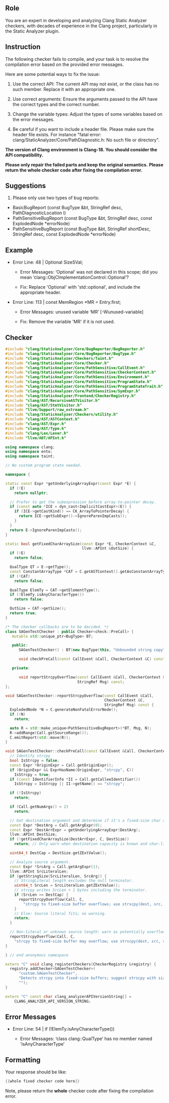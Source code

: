 ## Role

You are an expert in developing and analyzing Clang Static Analyzer checkers, with decades of experience in the Clang project, particularly in the Static Analyzer plugin.

## Instruction

The following checker fails to compile, and your task is to resolve the compilation error based on the provided error messages.

Here are some potential ways to fix the issue:

1. Use the correct API: The current API may not exist, or the class has no such member. Replace it with an appropriate one.

2. Use correct arguments: Ensure the arguments passed to the API have the correct types and the correct number.

3. Change the variable types: Adjust the types of some variables based on the error messages.

4. Be careful if you want to include a header file. Please make sure the header file exists. For instance "fatal error: clang/StaticAnalyzer/Core/PathDiagnostic.h: No such file or directory".

**The version of Clang environment is Clang-18. You should consider the API compatibility.**

**Please only repair the failed parts and keep the original semantics.**
**Please return the whole checker code after fixing the compilation error.**

## Suggestions

1. Please only use two types of bug reports:
  - BasicBugReport (const BugType &bt, StringRef desc, PathDiagnosticLocation l)
  - PathSensitiveBugReport (const BugType &bt, StringRef desc, const ExplodedNode *errorNode)
  - PathSensitiveBugReport (const BugType &bt, StringRef shortDesc, StringRef desc, const ExplodedNode *errorNode)

## Example

- Error Line: 48 |   Optional<DefinedOrUnknownSVal> SizeSVal;

  - Error Messages: ‘Optional’ was not declared in this scope; did you mean ‘clang::ObjCImplementationControl::Optional’?

  - Fix: Replace 'Optional<DefinedOrUnknownSVal>' with 'std::optional<DefinedOrUnknownSVal>', and include the appropriate header.

- Error Line: 113 |     const MemRegion *MR = Entry.first;

    - Error Messages: unused variable ‘MR’ [-Wunused-variable]

    - Fix: Remove the variable 'MR' if it is not used.

## Checker

```cpp
#include "clang/StaticAnalyzer/Core/BugReporter/BugReporter.h"
#include "clang/StaticAnalyzer/Core/BugReporter/BugType.h"
#include "clang/StaticAnalyzer/Checkers/Taint.h"
#include "clang/StaticAnalyzer/Core/Checker.h"
#include "clang/StaticAnalyzer/Core/PathSensitive/CallEvent.h"
#include "clang/StaticAnalyzer/Core/PathSensitive/CheckerContext.h"
#include "clang/StaticAnalyzer/Core/PathSensitive/Environment.h"
#include "clang/StaticAnalyzer/Core/PathSensitive/ProgramState.h"
#include "clang/StaticAnalyzer/Core/PathSensitive/ProgramStateTrait.h"
#include "clang/StaticAnalyzer/Core/PathSensitive/SymExpr.h"
#include "clang/StaticAnalyzer/Frontend/CheckerRegistry.h"
#include "clang/AST/RecursiveASTVisitor.h"
#include "clang/AST/StmtVisitor.h"
#include "llvm/Support/raw_ostream.h"
#include "clang/StaticAnalyzer/Checkers/utility.h"
#include "clang/AST/ASTContext.h"
#include "clang/AST/Expr.h"
#include "clang/AST/Type.h"
#include "clang/Lex/Lexer.h"
#include "llvm/ADT/APInt.h"

using namespace clang;
using namespace ento;
using namespace taint;

// No custom program state needed.

namespace {

static const Expr *getUnderlyingArrayExpr(const Expr *E) {
  if (!E)
    return nullptr;

  // Prefer to get the subexpression before array-to-pointer decay.
  if (const auto *ICE = dyn_cast<ImplicitCastExpr>(E)) {
    if (ICE->getCastKind() == CK_ArrayToPointerDecay) {
      return ICE->getSubExpr()->IgnoreParenImpCasts();
    }
  }
  return E->IgnoreParenImpCasts();
}

static bool getFixedCharArraySize(const Expr *E, CheckerContext &C,
                                  llvm::APInt &OutSize) {
  if (!E)
    return false;

  QualType QT = E->getType();
  const ConstantArrayType *CAT = C.getASTContext().getAsConstantArrayType(QT);
  if (!CAT)
    return false;

  QualType ElemTy = CAT->getElementType();
  if (!ElemTy.isAnyCharacterType())
    return false;

  OutSize = CAT->getSize();
  return true;
}

/* The checker callbacks are to be decided. */
class SAGenTestChecker : public Checker<check::PreCall> {
   mutable std::unique_ptr<BugType> BT;

   public:
      SAGenTestChecker() : BT(new BugType(this, "Unbounded string copy", "Security")) {}

      void checkPreCall(const CallEvent &Call, CheckerContext &C) const;

   private:

      void reportStrcpyOverflow(const CallEvent &Call, CheckerContext &C,
                                StringRef Msg) const;
};

void SAGenTestChecker::reportStrcpyOverflow(const CallEvent &Call,
                                            CheckerContext &C,
                                            StringRef Msg) const {
  ExplodedNode *N = C.generateNonFatalErrorNode();
  if (!N)
    return;

  auto R = std::make_unique<PathSensitiveBugReport>(*BT, Msg, N);
  R->addRange(Call.getSourceRange());
  C.emitReport(std::move(R));
}

void SAGenTestChecker::checkPreCall(const CallEvent &Call, CheckerContext &C) const {
  // Identify strcpy
  bool IsStrcpy = false;
  const Expr *OriginExpr = Call.getOriginExpr();
  if (OriginExpr && ExprHasName(OriginExpr, "strcpy", C))
    IsStrcpy = true;
  if (const IdentifierInfo *II = Call.getCalleeIdentifier())
    IsStrcpy = IsStrcpy || II->getName() == "strcpy";

  if (!IsStrcpy)
    return;

  if (Call.getNumArgs() < 2)
    return;

  // Get destination argument and determine if it's a fixed-size char array.
  const Expr *DestArg = Call.getArgExpr(0);
  const Expr *DestArrExpr = getUnderlyingArrayExpr(DestArg);
  llvm::APInt DestSize;
  if (!getFixedCharArraySize(DestArrExpr, C, DestSize))
    return; // Only warn when destination capacity is known and char-like.

  uint64_t DestCap = DestSize.getZExtValue();

  // Analyze source argument.
  const Expr *SrcArg = Call.getArgExpr(1);
  llvm::APInt SrcLiteralLen;
  if (getStringSize(SrcLiteralLen, SrcArg)) {
    // StringLiteral length excludes the null terminator.
    uint64_t SrcLen = SrcLiteralLen.getZExtValue();
    // strcpy writes SrcLen + 1 bytes including the terminator.
    if (SrcLen >= DestCap) {
      reportStrcpyOverflow(Call, C,
        "strcpy to fixed-size buffer overflows; use strscpy(dest, src, sizeof(dest))");
    }
    // Else: Source literal fits; no warning.
    return;
  }

  // Non-literal or unknown source length: warn as potentially overflowing.
  reportStrcpyOverflow(Call, C,
    "strcpy to fixed-size buffer may overflow; use strscpy(dest, src, sizeof(dest))");
}

} // end anonymous namespace

extern "C" void clang_registerCheckers(CheckerRegistry &registry) {
  registry.addChecker<SAGenTestChecker>(
      "custom.SAGenTestChecker",
      "Detects strcpy into fixed-size buffers; suggest strscpy with sizeof(dest)",
      "");
}

extern "C" const char clang_analyzerAPIVersionString[] =
    CLANG_ANALYZER_API_VERSION_STRING;

```

## Error Messages

- Error Line: 54 |   if (!ElemTy.isAnyCharacterType())

	- Error Messages: ‘class clang::QualType’ has no member named ‘isAnyCharacterType’



## Formatting

Your response should be like:

```cpp
{{whole fixed checker code here}}
```

Note, please return the **whole** checker code after fixing the compilation error.
